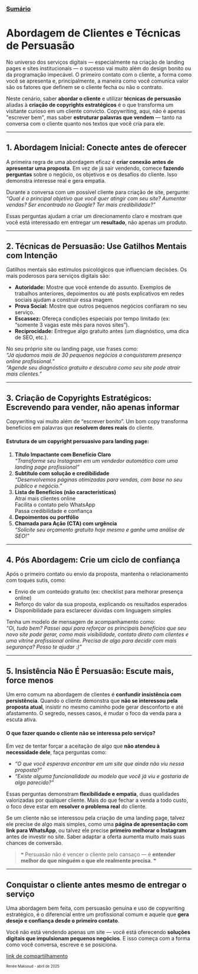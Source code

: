 
### [Sumário](<https://maksoud.github.io/Sumário>)

# Abordagem de Clientes e Técnicas de Persuasão

No universo dos serviços digitais — especialmente na criação de landing pages e sites institucionais — o sucesso vai muito além do design bonito ou da programação impecável. O primeiro contato com o cliente, a forma como você se apresenta e, principalmente, a maneira como você comunica valor são os fatores que definem se o cliente fecha ou não o contrato.

Neste cenário, saber **abordar o cliente** e utilizar **técnicas de persuasão** aliadas à **criação de copyrights estratégicos** é o que transforma um visitante curioso em um cliente convicto. Copywriting, aqui, não é apenas "escrever bem", mas saber **estruturar palavras que vendem** — tanto na conversa com o cliente quanto nos textos que você cria para ele.

---
## **1. Abordagem Inicial: Conecte antes de oferecer**

A primeira regra de uma abordagem eficaz é **criar conexão antes de apresentar uma proposta**. Em vez de já sair vendendo, comece **fazendo perguntas** sobre o negócio, os objetivos e os desafios do cliente. Isso demonstra interesse real e gera empatia.

Durante a conversa com um possível cliente para criação de site, pergunte:  
    _“Qual é o principal objetivo que você quer atingir com seu site? Aumentar vendas? Ser encontrado no Google? Ter mais credibilidade?”_

Essas perguntas ajudam a criar um direcionamento claro e mostram que você está interessado em entregar um **resultado**, não apenas um produto.

---

## **2. Técnicas de Persuasão: Use Gatilhos Mentais com Intenção**

Gatilhos mentais são estímulos psicológicos que influenciam decisões. Os mais poderosos para serviços digitais são:

- **Autoridade:** Mostre que você entende do assunto. Exemplos de trabalhos anteriores, depoimentos ou até posts explicativos em redes sociais ajudam a construir essa imagem.
- **Prova Social:** Mostre que outros pequenos negócios confiaram no seu serviço.
- **Escassez:** Ofereça condições especiais por tempo limitado (ex: “somente 3 vagas este mês para novos sites”).
- **Reciprocidade:** Entregue algo gratuito antes (um diagnóstico, uma dica de SEO, etc.).

No seu próprio site ou landing page, use frases como:  
	_“Já ajudamos mais de 30 pequenos negócios a conquistarem presença online profissional.”_  
	_“Agende seu diagnóstico gratuito e descubra como seu site pode atrair mais clientes.”_

---

## **3. Criação de Copyrights Estratégicos: Escrevendo para vender, não apenas informar**

Copywriting vai muito além de “escrever bonito”. Um bom copy transforma benefícios em palavras que **resolvem dores reais** do cliente.

#### Estrutura de um copyright persuasivo para landing page:

1. **Título Impactante com Benefício Claro**  
    _“Transforme seu Instagram em um vendedor automático com uma landing page profissional”_
2. **Subtítulo com solução e credibilidade**  
    _“Desenvolvemos páginas otimizadas para vendas, com base no seu público e negócio.”_
3. **Lista de Benefícios (não características)**  
    Atrai mais clientes online  
    Facilita o contato pelo WhatsApp  
    Passa credibilidade e confiança
4. **Depoimentos ou portfólio**
5. **Chamada para Ação (CTA) com urgência**  
    _“Solicite seu orçamento gratuito hoje mesmo e ganhe uma análise de SEO!”_

---

## **4. Pós Abordagem: Crie um ciclo de confiança**

Após o primeiro contato ou envio da proposta, mantenha o relacionamento com toques sutis, como:

- Envio de um conteúdo gratuito (ex: checklist para melhorar presença online)
- Reforço do valor da sua proposta, explicando os resultados esperados
- Disponibilidade para esclarecer dúvidas com linguagem simples

Tenha um modelo de mensagem de acompanhamento como:  
	_“Oi, tudo bem? Passei aqui para reforçar os principais benefícios que seu novo site pode gerar, como mais visibilidade, contato direto com clientes e uma vitrine profissional online. Precisa de algo para decidir com mais segurança? Posso te ajudar :)”_

---
## **5. Insistência Não É Persuasão: Escute mais, force menos**

Um erro comum na abordagem de clientes é **confundir insistência com persistência**. Quando o cliente demonstra que **não se interessou pela proposta atual**, insistir no mesmo caminho pode gerar desconforto e até afastamento. O segredo, nesses casos, é mudar o foco da venda para a escuta ativa.

#### O que fazer quando o cliente não se interessa pelo serviço?

Em vez de tentar forçar a aceitação de algo que **não atendeu à necessidade dele**, faça perguntas como:

- _“O que você esperava encontrar em um site que ainda não viu nessa proposta?”_
- _“Existe alguma funcionalidade ou modelo que você já viu e gostaria de algo parecido?”_

Essas perguntas demonstram **flexibilidade e empatia**, duas qualidades valorizadas por qualquer cliente. Mais do que fechar a venda a todo custo, o foco deve estar em **resolver o problema real** do cliente.

Se um cliente não se interessou pela criação de uma landing page, talvez ele precise de algo mais simples, como uma **página de apresentação com link para WhatsApp**, ou talvez ele precise **primeiro melhorar o Instagram** antes de investir no site. Saber adaptar a oferta aumenta muito mais suas chances de conversão.

> ❝ Persuasão não é vencer o cliente pelo cansaço — é **entender melhor do que ninguém o que ele realmente precisa**. ❞

---
## **Conquistar o cliente antes mesmo de entregar o serviço**

Uma abordagem bem feita, com persuasão genuína e uso de copywriting estratégico, é o diferencial entre um profissional comum e aquele que **gera desejo e confiança desde o primeiro contato**.

Você não está vendendo apenas um site — você está oferecendo **soluções digitais que impulsionam pequenos negócios**. E isso começa com a forma como você conversa, escreve e se posiciona.


[link de compartilhamento](<https://maksoud.github.io/Produtos%20Digitais/Abordagem%20de%20Clientes%20e%20T%C3%A9cnicas%20de%20Persuas%C3%A3o>)

<sup><sub>
Renée Maksoud - abril de 2025
</sub></sup>